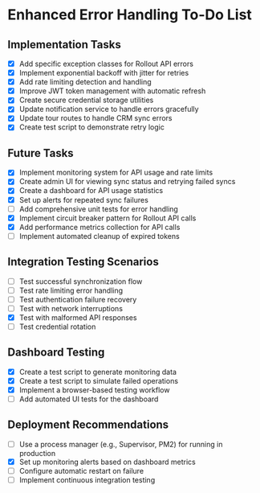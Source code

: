# Enhanced Error Handling To-Do List

## Implementation Tasks
- [x] Add specific exception classes for Rollout API errors
- [x] Implement exponential backoff with jitter for retries
- [x] Add rate limiting detection and handling
- [x] Improve JWT token management with automatic refresh
- [x] Create secure credential storage utilities
- [x] Update notification service to handle errors gracefully
- [x] Update tour routes to handle CRM sync errors
- [x] Create test script to demonstrate retry logic

## Future Tasks
- [x] Implement monitoring system for API usage and rate limits
- [x] Create admin UI for viewing sync status and retrying failed syncs
- [x] Create a dashboard for API usage statistics
- [x] Set up alerts for repeated sync failures
- [ ] Add comprehensive unit tests for error handling
- [x] Implement circuit breaker pattern for Rollout API calls
- [x] Add performance metrics collection for API calls
- [ ] Implement automated cleanup of expired tokens

## Integration Testing Scenarios
- [ ] Test successful synchronization flow
- [ ] Test rate limiting error handling
- [ ] Test authentication failure recovery
- [ ] Test with network interruptions
- [x] Test with malformed API responses
- [ ] Test credential rotation

## Dashboard Testing
- [x] Create a test script to generate monitoring data
- [x] Create a test script to simulate failed operations
- [x] Implement a browser-based testing workflow
- [ ] Add automated UI tests for the dashboard

## Deployment Recommendations
- [ ] Use a process manager (e.g., Supervisor, PM2) for running in production
- [x] Set up monitoring alerts based on dashboard metrics
- [ ] Configure automatic restart on failure
- [ ] Implement continuous integration testing
